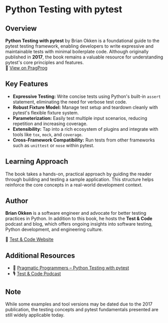# Python Testing with pytest

## Overview

**Python Testing with pytest** by Brian Okken is a foundational guide to the pytest testing framework, enabling developers to write expressive and maintainable tests with minimal boilerplate code. Although originally published in **2017**, the book remains a valuable resource for understanding pytest's core principles and features.  
📘 [View on PragProg](https://pragprog.com/titles/bopytest/python-testing-with-pytest/?utm_source=chatgpt.com)

## Key Features

- **Expressive Testing:** Write concise tests using Python's built-in `assert` statement, eliminating the need for verbose test code.
- **Robust Fixture Model:** Manage test setup and teardown cleanly with pytest's flexible fixture system.
- **Parameterization:** Easily test multiple input scenarios, reducing repetition and increasing coverage.
- **Extensibility:** Tap into a rich ecosystem of plugins and integrate with tools like `tox`, `mock`, and `coverage`.
- **Cross-Framework Compatibility:** Run tests from other frameworks such as `unittest` or `nose` within pytest.

## Learning Approach

The book takes a hands-on, practical approach by guiding the reader through building and testing a sample application. This structure helps reinforce the core concepts in a real-world development context.

## Author

**Brian Okken** is a software engineer and advocate for better testing practices in Python. In addition to this book, he hosts the **Test & Code** podcast and blog, which offers ongoing insights into software testing, Python development, and engineering culture.

🔗 [Test & Code Website](https://testandcode.com/)

## Additional Resources

- 📖 [Pragmatic Programmers – Python Testing with pytest](https://pragprog.com/titles/bopytest/python-testing-with-pytest/?utm_source=chatgpt.com)
- 🎙️ [Test & Code Podcast](https://testandcode.com/)

## Note

While some examples and tool versions may be dated due to the 2017 publication, the testing concepts and pytest fundamentals presented are still widely applicable today.
